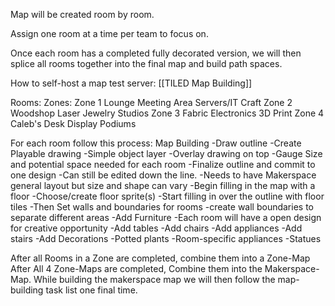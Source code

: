
Map will be created room by room.

Assign one room at a time per team to focus on.

Once each room has a completed fully decorated version, we will then splice all rooms together into the final map and build path spaces.

How to self-host a map test server: [[TILED Map Building]]

Rooms:
	Zones:
		Zone 1
			Lounge
			Meeting Area
			Servers/IT
			Craft
		Zone 2
			Woodshop
			Laser
			Jewelry
			Studios
		Zone 3
			Fabric
			Electronics
			3D Print
		Zone 4
			Caleb's Desk
			Display Podiums

For each room follow this process:
Map Building
	-Draw outline
	-Create Playable drawing
		-Simple object layer
		-Overlay drawing on top
		-Gauge Size and potential space needed for each room
	-Finalize outline and commit to one design
		-Can still be edited down the line.
		-Needs to have Makerspace general layout but size and shape can vary
	-Begin filling in the map with a floor
		-Choose/create floor sprite(s)
		-Start filling in over the outline with floor tiles
	-Then Set walls and boundaries for rooms
		-create wall boundaries to separate different areas
	-Add Furniture
		-Each room will have a open design for creative opportunity
		-Add tables
		-Add chairs
		-Add appliances
		-Add stairs
	-Add Decorations
		-Potted plants
		-Room-specific appliances
		-Statues 

After all Rooms in a Zone are completed, combine them into a Zone-Map
After All 4 Zone-Maps are completed, Combine them into the Makerspace-Map.
While building the makerspace map we will then follow the map-building task list one final time.
